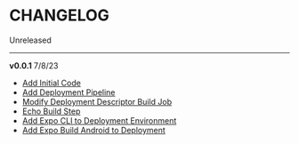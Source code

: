 # CHANGELOG
Unreleased

---

**v0.0.1** 7/8/23

- [Add Initial Code](#1)
- [Add Deployment Pipeline](#3)
- [Modify Deployment Descriptor Build Job](#5)
- [Echo Build Step](#7)
- [Add Expo CLI to Deployment Environment](#9)
- [Add Expo Build Android to Deployment](#11)

